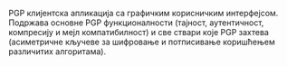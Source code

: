 PGP клијентска апликација са графичким корисничким интерфејсом. Подржава основне PGP функционалности
(тајност, аутентичност, компресију и мејл компатибилност) и све ствари које PGP захтева
(асиметричне кључеве за шифровање и потписивање коришћењем различитих алгоритама).
